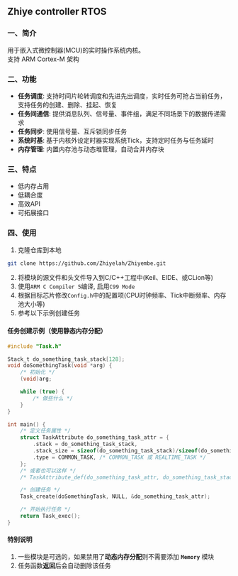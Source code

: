 ## Zhiye controller RTOS


### 一、简介
用于嵌入式微控制器(MCU)的实时操作系统内核。<br>
支持 ARM Cortex-M 架构

### 二、功能
- **任务调度**: 支持时间片轮转调度和先进先出调度，实时任务可抢占当前任务，支持任务的创建、删除、挂起、恢复
- **任务间通信**: 提供消息队列、信号量、事件组，满足不同场景下的数据传递需求
- **任务同步**: 使用信号量、互斥锁同步任务
- **系统时基**: 基于内核外设定时器实现系统Tick，支持定时任务与任务延时
- **内存管理**: 内置内存池与动态堆管理，自动合并内存块

### 三、特点
- 低内存占用
- 低耦合度
- 高效API
- 可拓展接口

### 四、使用
1. 克隆仓库到本地
```bash
git clone https://github.com/Zhiyelah/Zhiyembe.git
```
2. 将模块的源文件和头文件导入到C/C++工程中(Keil、EIDE、或CLion等)
3. 使用`ARM C Compiler 5`编译, 启用`C99 Mode`
4. 根据目标芯片修改`Config.h`中的配置项(CPU时钟频率、Tick中断频率、内存池大小等) 
5. 参考以下示例创建任务

#### 任务创建示例（使用静态内存分配）
```C
#include "Task.h"

Stack_t do_something_task_stack[128];
void doSomethingTask(void *arg) {
    /* 初始化 */
    (void)arg;

    while (true) {
        /* 做些什么 */
    }
}

int main() {
    /* 定义任务属性 */
    struct TaskAttribute do_something_task_attr = {
        .stack = do_something_task_stack,
        .stack_size = sizeof(do_something_task_stack)/sizeof(do_something_task_stack[0]),
        .type = COMMON_TASK, /* COMMON_TASK 或 REALTIME_TASK */
    };
    /* 或者也可以这样 */
    /* TaskAttribute_def(do_something_task_attr, do_something_task_stack, COMMON_TASK); */

    /* 创建任务 */
    Task_create(doSomethingTask, NULL, &do_something_task_attr);

    /* 开始执行任务 */
    return Task_exec();
}
```

#### 特别说明
1. 一些模块是可选的，如果禁用了**动态内存分配**则不需要添加 **`Memory`** 模块
2. 任务函数**返回**后会自动删除该任务
